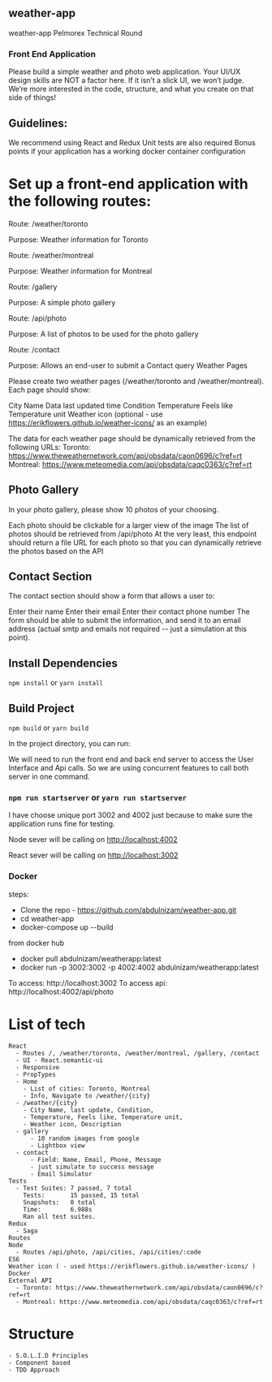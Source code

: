 ## weather-app
weather-app Pelmorex Technical Round

### Front End Application

Please build a simple weather and photo web application.  Your UI/UX design skills are NOT a factor here.  If it isn’t a slick UI, we won’t judge.  We’re more interested in the code, structure, and what you create on that side of things!

## Guidelines:

  We recommend using React and Redux
  Unit tests are also required
  Bonus points if your application has a working docker container configuration


# Set up a front-end application with the following routes:

Route: /weather/toronto

Purpose: Weather information for Toronto

Route: /weather/montreal

Purpose: Weather information for Montreal

Route: /gallery

Purpose: A simple photo gallery

Route: /api/photo

Purpose: A list of photos to be used for the photo gallery

Route: /contact

Purpose: Allows an end-user to submit a Contact query Weather Pages

Please create two weather pages (/weather/toronto and /weather/montreal).  Each page should show:

City Name
Data last updated time
Condition
Temperature
Feels like
Temperature unit
Weather icon (optional - use https://erikflowers.github.io/weather-icons/ as an example)

The data for each weather page should be dynamically retrieved from the following URLs:
Toronto: https://www.theweathernetwork.com/api/obsdata/caon0696/c?ref=rt
Montreal: https://www.meteomedia.com/api/obsdata/caqc0363/c?ref=rt


## Photo Gallery

In your photo gallery, please show 10 photos of your choosing.

Each photo should be clickable for a larger view of the image
The list of photos should be retrieved from /api/photo
At the very least, this endpoint should return a file URL for each photo so that you can dynamically retrieve the photos based on the API


## Contact Section

The contact section should show a form that allows a user to:

Enter their name
Enter their email
Enter their contact phone number
The form should be able to submit the information, and send it to an email address (actual smtp and emails not required -- just a simulation at this point).


## Install Dependencies

`npm install` or `yarn install`

## Build Project 

`npm build` or `yarn build`


In the project directory, you can run:

We will need to run the front end and back end server to access the User Interface and Api calls. So we are using concurrent features to call both server in one command.

### `npm run startserver` or `yarn run startserver`


I have choose unique port 3002 and 4002 just because to make sure the application runs fine for testing.

Node sever will be calling on [http://localhost:4002](http://localhost:4002)

React sever will be calling on [http://localhost:3002](http://localhost:3002)

### Docker

steps:
  - Clone the repo - https://github.com/abdulnizam/weather-app.git
  - cd weather-app
  - docker-compose up --build

from docker hub
  - docker pull abdulnizam/weatherapp:latest
  - docker run -p 3002:3002 -p 4002:4002  abdulnizam/weatherapp:latest

  To access: http://localhost:3002
  To access api: http://localhost:4002/api/photo

# List of tech

    React
      - Routes /, /weather/toronto, /weather/montreal, /gallery, /contact
      - UI - React.semantic-ui
      - Responsive
      - PropTypes
      - Home
        - List of cities: Toronto, Montreal
        - Info, Navigate to /weather/{city}
      - /weather/{city}
        - City Name, last update, Condition,
        - Temperature, Feels like, Temperature unit,
        - Weather icon, Description
      - gallery
          - 10 random images from google
          - Lightbox view
      - contact
          - Field: Name, Email, Phone, Message
          - just simulate to success message
          - Email Simulator
    Tests
      - Test Suites: 7 passed, 7 total
        Tests:       15 passed, 15 total
        Snapshots:   0 total
        Time:        6.988s
        Ran all test suites.
    Redux
      - Saga
    Routes
    Node
      - Routes /api/photo, /api/cities, /api/cities/:code
    ES6
    Weather icon ( - used https://erikflowers.github.io/weather-icons/ )
    Docker
    External API
      - Toronto: https://www.theweathernetwork.com/api/obsdata/caon0696/c?ref=rt
      - Montreal: https://www.meteomedia.com/api/obsdata/caqc0363/c?ref=rt

# Structure
    - S.O.L.I.D Principles
    - Component based
    - TDD Approach
